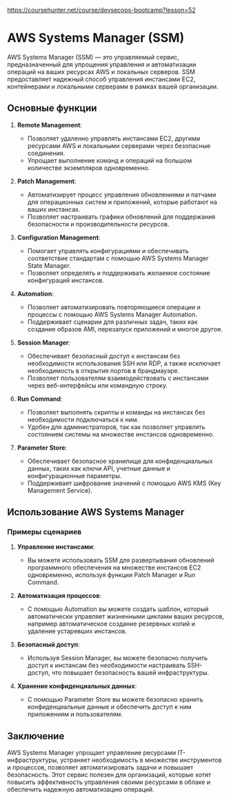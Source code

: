 https://coursehunter.net/course/devsecops-bootcamp?lesson=52
# AWS Systems Manager (SSM)

AWS Systems Manager (SSM) — это управляемый сервис, предназначенный для упрощения управления и автоматизации операций на ваших ресурсах AWS и локальных серверов. SSM предоставляет надежный способ управления инстансами EC2, контейнерами и локальными серверами в рамках вашей организации.

## Основные функции

1. **Remote Management**:
   - Позволяет удаленно управлять инстансами EC2, другими ресурсами AWS и локальными серверами через безопасные соединения.
   - Упрощает выполнение команд и операций на большом количестве экземпляров одновременно.

2. **Patch Management**:
   - Автоматизирует процесс управления обновлениями и патчами для операционных систем и приложений, которые работают на ваших инстансах.
   - Позволяет настраивать графики обновлений для поддержания безопасности и производительности ресурсов.

3. **Configuration Management**:
   - Помогает управлять конфигурациями и обеспечивать соответствие стандартам с помощью AWS Systems Manager State Manager.
   - Позволяет определять и поддерживать желаемое состояние конфигураций инстансов.

4. **Automation**:
   - Позволяет автоматизировать повторяющиеся операции и процессы с помощью AWS Systems Manager Automation.
   - Поддерживает сценарии для различных задач, таких как создание образов AMI, перезапуск приложений и многое другое.

5. **Session Manager**:
   - Обеспечивает безопасный доступ к инстансам без необходимости использования SSH или RDP, а также исключает необходимость в открытия портов в брандмауэре.
   - Позволяет пользователям взаимодействовать с инстансами через веб-интерфейсы или командную строку.

6. **Run Command**:
   - Позволяет выполнять скрипты и команды на инстансах без необходимости подключаться к ним.
   - Удобен для администраторов, так как позволяет управлять состоянием системы на множестве инстансов одновременно.

7. **Parameter Store**:
   - Обеспечивает безопасное хранилище для конфиденциальных данных, таких как ключи API, учетные данные и конфигурационные параметры.
   - Поддерживает шифрование значений с помощью AWS KMS (Key Management Service).

## Использование AWS Systems Manager

### Примеры сценариев

1. **Управление инстансами**: 
   - Вы можете использовать SSM для развертывания обновлений программного обеспечения на множестве инстансов EC2 одновременно, используя функции Patch Manager и Run Command.

2. **Автоматизация процессов**:
   - С помощью Automation вы можете создать шаблон, который автоматически управляет жизненными циклами ваших ресурсов, например автоматическое создание резервных копий и удаление устаревших инстансов.

3. **Безопасный доступ**:
   - Используя Session Manager, вы можете безопасно получить доступ к инстансам без необходимости настраивать SSH-доступ, что повышает безопасность вашей инфраструктуры.

4. **Хранение конфиденциальных данных**:
   - С помощью Parameter Store вы можете безопасно хранить конфиденциальные данные и обеспечить доступ к ним приложениям и пользователям.

## Заключение

AWS Systems Manager упрощает управление ресурсами IT-инфраструктуры, устраняет необходимость в множестве инструментов и процессов, позволяет автоматизировать задачи и повышает безопасность. Этот сервис полезен для организаций, которые хотят повысить эффективность управления своими ресурсами в облаке и обеспечить надежную автоматизацию операций.

